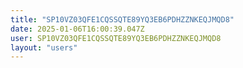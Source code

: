 ```yaml
---
title: "SP10VZ03QFE1CQSSQTE89YQ3EB6PDHZZNKEQJMQD8"
date: 2025-01-06T16:00:39.047Z
user: SP10VZ03QFE1CQSSQTE89YQ3EB6PDHZZNKEQJMQD8
layout: "users"
---
```

    